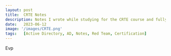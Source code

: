 ```yaml
---
layout: post
title:  CRTE Notes
description: Notes I wrote while studying for the CRTE course and fully compromising the lab.
date:   2023-06-12
image: '/images/CRTE.png'
tags:   [Active Directory, AD, Notes, Red Team, Certification]
---
```

Evp
